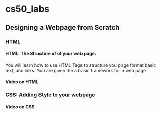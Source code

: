 # cs50_labs

## Designing a Webpage from Scratch
### HTML

#### HTML: The Structure of of your web page. 

You will learn how to use HTML Tags to structure you page format basic text, and links.
You are given the a basic framework for a web page

#### Video on HTML

### CSS: Adding Style to your webpage 



#### Video on CSS


